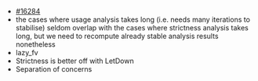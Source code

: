 - [\#16284](https://gitlab.haskell.org//ghc/ghc/issues/16284)
- the cases where usage analysis takes long (i.e. needs many iterations to stabilise) seldom overlap with the cases where strictness analysis takes long, but we need to recompute already stable analysis results nonetheless
- lazy_fv
- Strictness is better off with LetDown
- Separation of concerns
